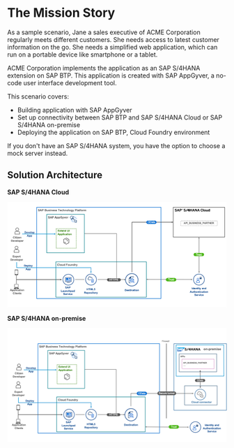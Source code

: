 # The Mission Story

As a sample scenario, Jane a sales executive of ACME Corporation regularly meets different customers. She needs access to latest customer information on the go. She needs a simplified web application, which can run on a portable device like smartphone or a tablet.

ACME Corporation implements the application as an SAP S/4HANA extension on SAP BTP. This application is created with SAP AppGyver, a no-code user interface development tool.


This scenario covers:

* Building application with SAP AppGyver
* Set up connectivity between SAP BTP and SAP S/4HANA Cloud or SAP S/4HANA on-premise 
* Deploying the application on SAP BTP, Cloud Foundry environment

If you don't have an SAP S/4HANA system, you have the option to choose a mock server instead.


## Solution Architecture

**SAP S/4HANA Cloud**

   ![Solution Architecture](./images/ScenarioArchitecture.png)

**SAP S/4HANA on-premise**

   ![Solution Architecture](./images/s4hop.png)
